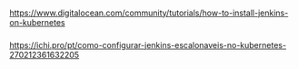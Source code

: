 ####
https://www.digitalocean.com/community/tutorials/how-to-install-jenkins-on-kubernetes

###

https://ichi.pro/pt/como-configurar-jenkins-escalonaveis-no-kubernetes-270212361632205